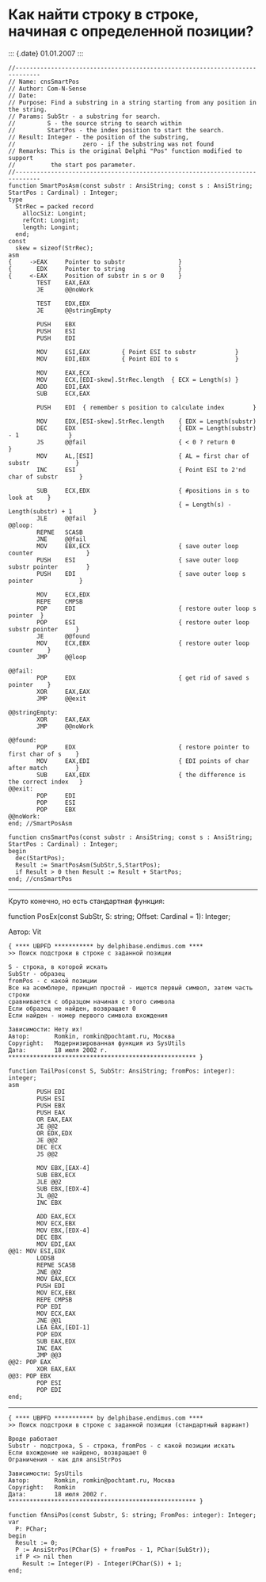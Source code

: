 Как найти строку в строке, начиная с определенной позиции?
==========================================================

::: {.date}
01.01.2007
:::

    //-----------------------------------------------------------------------------
    // Name: cnsSmartPos
    // Author: Com-N-Sense
    // Date:
    // Purpose: Find a substring in a string starting from any position in the string.
    // Params: SubStr - a substring for search.
    //         S - the source string to search within
    //         StartPos - the index position to start the search.
    // Result: Integer - the position of the substring,
    //                   zero - if the substring was not found
    // Remarks: This is the original Delphi "Pos" function modified to support
    //          the start pos parameter.
    //-----------------------------------------------------------------------------
    function SmartPosAsm(const substr : AnsiString; const s : AnsiString; StartPos : Cardinal) : Integer;
    type
      StrRec = packed record
        allocSiz: Longint;
        refCnt: Longint;
        length: Longint;
      end;
    const
      skew = sizeof(StrRec);
    asm
    {     ->EAX     Pointer to substr               }
    {       EDX     Pointer to string               }
    {     <-EAX     Position of substr in s or 0    }
            TEST    EAX,EAX
            JE      @@noWork
     
            TEST    EDX,EDX
            JE      @@stringEmpty
     
            PUSH    EBX
            PUSH    ESI
            PUSH    EDI
     
            MOV     ESI,EAX         { Point ESI to substr           }
            MOV     EDI,EDX         { Point EDI to s                }
     
            MOV     EAX,ECX
            MOV     ECX,[EDI-skew].StrRec.length  { ECX = Length(s) }
            ADD     EDI,EAX
            SUB     ECX,EAX
     
            PUSH    EDI  { remember s position to calculate index        }
     
            MOV     EDX,[ESI-skew].StrRec.length    { EDX = Length(substr)        
            DEC     EDX                             { EDX = Length(substr) - 1              }
            JS      @@fail                          { < 0 ? return 0                        }
            MOV     AL,[ESI]                        { AL = first char of substr             }
            INC     ESI                             { Point ESI to 2'nd char of substr      }
     
            SUB     ECX,EDX                         { #positions in s to look at    }
                                                    { = Length(s) - Length(substr) + 1      }
            JLE     @@fail
    @@loop:
            REPNE   SCASB
            JNE     @@fail
            MOV     EBX,ECX                         { save outer loop counter               }
            PUSH    ESI                             { save outer loop substr pointer        }
            PUSH    EDI                             { save outer loop s pointer             }
     
            MOV     ECX,EDX
            REPE    CMPSB
            POP     EDI                             { restore outer loop s pointer  }
            POP     ESI                             { restore outer loop substr pointer     }
            JE      @@found
            MOV     ECX,EBX                         { restore outer loop counter    }
            JMP     @@loop
     
    @@fail:
            POP     EDX                             { get rid of saved s pointer    }
            XOR     EAX,EAX
            JMP     @@exit
     
    @@stringEmpty:
            XOR     EAX,EAX
            JMP     @@noWork
     
    @@found:
            POP     EDX                             { restore pointer to first char of s    }
            MOV     EAX,EDI                         { EDI points of char after match        }
            SUB     EAX,EDX                         { the difference is the correct index   }
    @@exit:
            POP     EDI
            POP     ESI
            POP     EBX
    @@noWork:
    end; //SmartPosAsm
     
    function cnsSmartPos(const substr : AnsiString; const s : AnsiString; StartPos : Cardinal) : Integer;
    begin
      dec(StartPos);
      Result := SmartPosAsm(SubStr,S,StartPos);
      if Result > 0 then Result := Result + StartPos;
    end; //cnsSmartPos

------------------------------------------------------------------------

Круто конечно, но есть стандартная функция:

function PosEx(const SubStr, S: string; Offset: Cardinal = 1): Integer;

Автор: Vit

    { **** UBPFD *********** by delphibase.endimus.com ****
    >> Поиск подстроки в строке с заданной позиции
     
    S - строка, в которой искать
    SubStr - образец
    fromPos - с какой позиции
    Все на асемблере, принцип простой - ищется первый символ, затем часть строки
    сравнивается с образцом начиная с этого символа
    Если образец не найден, возвращает 0
    Если найден - номер первого символа вхождения
     
    Зависимости: Нету их!
    Автор:       Romkin, romkin@pochtamt.ru, Москва
    Copyright:   Модернизированная функция из SysUtils
    Дата:        18 июля 2002 г.
    ***************************************************** }
     
    function TailPos(const S, SubStr: AnsiString; fromPos: integer): integer;
    asm
            PUSH EDI
            PUSH ESI
            PUSH EBX
            PUSH EAX
            OR EAX,EAX
            JE @@2
            OR EDX,EDX
            JE @@2
            DEC ECX
            JS @@2
     
            MOV EBX,[EAX-4]
            SUB EBX,ECX
            JLE @@2
            SUB EBX,[EDX-4]
            JL @@2
            INC EBX
     
            ADD EAX,ECX
            MOV ECX,EBX
            MOV EBX,[EDX-4]
            DEC EBX
            MOV EDI,EAX
    @@1: MOV ESI,EDX
            LODSB
            REPNE SCASB
            JNE @@2
            MOV EAX,ECX
            PUSH EDI
            MOV ECX,EBX
            REPE CMPSB
            POP EDI
            MOV ECX,EAX
            JNE @@1
            LEA EAX,[EDI-1]
            POP EDX
            SUB EAX,EDX
            INC EAX
            JMP @@3
    @@2: POP EAX
            XOR EAX,EAX
    @@3: POP EBX
            POP ESI
            POP EDI
    end;

------------------------------------------------------------------------

    { **** UBPFD *********** by delphibase.endimus.com ****
    >> Поиск подстроки в строке с заданной позиции (стандартный вариант)
     
    Вроде работает
    Substr - подстрока, S - строка, fromPos - с какой позиции искать
    Если вхождение не найдено, возвращает 0
    Ограничения - как для ansiStrPos
     
    Зависимости: SysUtils
    Автор:       Romkin, romkin@pochtamt.ru, Москва
    Copyright:   Romkin
    Дата:        18 июля 2002 г.
    ***************************************************** }
     
    function fAnsiPos(const Substr, S: string; FromPos: integer): Integer;
    var
      P: PChar;
    begin
      Result := 0;
      P := AnsiStrPos(PChar(S) + fromPos - 1, PChar(SubStr));
      if P <> nil then
        Result := Integer(P) - Integer(PChar(S)) + 1;
    end;
     
